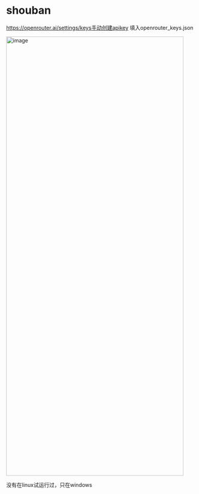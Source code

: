 # shouban

https://openrouter.ai/settings/keys手动创建apikey
填入openrouter_keys.json

<img width="474" height="1175" alt="image" src="https://github.com/user-attachments/assets/a3e12098-fb1e-4ee3-87d1-a94007c4c4d3" />

没有在linux试运行过，只在windows
